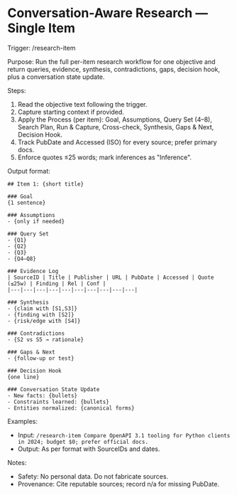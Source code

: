 # Conversation-Aware Research — Single Item

Trigger: /research-item

Purpose: Run the full per-item research workflow for one objective and return queries, evidence, synthesis, contradictions, gaps, decision hook, plus a conversation state update.

Steps:

1. Read the objective text following the trigger.
2. Capture starting context if provided.
3. Apply the Process (per item): Goal, Assumptions, Query Set (4–8), Search Plan, Run & Capture, Cross-check, Synthesis, Gaps & Next, Decision Hook.
4. Track PubDate and Accessed (ISO) for every source; prefer primary docs.
5. Enforce quotes ≤25 words; mark inferences as "Inference".

Output format:

```
## Item 1: {short title}

### Goal
{1 sentence}

### Assumptions
- {only if needed}

### Query Set
- {Q1}
- {Q2}
- {Q3}
- {Q4–Q8}

### Evidence Log
| SourceID | Title | Publisher | URL | PubDate | Accessed | Quote (≤25w) | Finding | Rel | Conf |
|---|---|---|---|---|---|---|---|---|---|

### Synthesis
- {claim with [S1,S3]}
- {finding with [S2]}
- {risk/edge with [S4]}

### Contradictions
- {S2 vs S5 → rationale}

### Gaps & Next
- {follow-up or test}

### Decision Hook
{one line}

### Conversation State Update
- New facts: {bullets}
- Constraints learned: {bullets}
- Entities normalized: {canonical forms}
```

Examples:

- Input: `/research-item Compare OpenAPI 3.1 tooling for Python clients in 2024; budget $0; prefer official docs.`
- Output: As per format with SourceIDs and dates.

Notes:

- Safety: No personal data. Do not fabricate sources.
- Provenance: Cite reputable sources; record n/a for missing PubDate.
